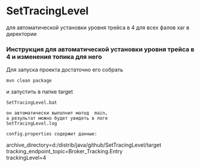 # SetTracingLevel
для автоматической установки уровня трейса в 4 для всех фалов xar в директории

### Инструкция для автоматической установки уровня трейса в 4 и изменения топика для него
Для запуска проекта достаточно его собрать  
````
mvn clean package
````
и запустить в папке target  
````
SetTracingLevel.bat

он автоматически выполнит матод  main,  
а результат можно будет увидеть в логе  
SetTracingLevel.log  

config.properties содержит данные:  
````
archive_directory=d:/distrib/java/github/SetTracingLevel/target
tracking_endpoint_topic=Broker_Tracking.Entry  
trackingLevel=4  
````
